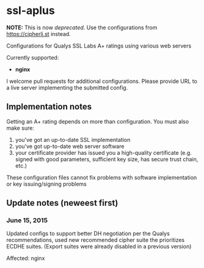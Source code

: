 # ssl-aplus

**NOTE:** This is now *deprecated*. Use the configurations from https://cipherli.st instead.

Configurations for Qualys SSL Labs A+ ratings using various web servers

Currently supported:

- **nginx**

I welcome pull requests for additional configurations. Please provide URL
to a live server implementing the submitted config.

## Implementation notes

Getting an A+ rating depends on more than configuration. You must also make sure:

1. you've got an up-to-date SSL implementation
2. you've got up-to-date web server software
3. your certificate provider has issued you a high-quality certificate (e.g. signed with good parameters, sufficient key size, has secure trust chain, etc.)

These configuration files cannot fix problems with software implementation or
key issuing/signing problems

## Update notes (neweest first)

### June 15, 2015

Updated configs to support better DH negotiation per the Qualys recommendations,
used new recommended cipher suite the prioritizes ECDHE suites. (Export suites
were already disabled in a previous version)

Affected: nginx
